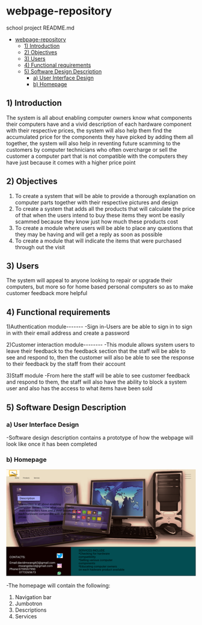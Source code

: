 # webpage-repository
school project
README.md


- [webpage-repository](#webpage-repository)
  - [1) Introduction](#1-introduction)
  - [2) Objectives](#2-objectives)
  - [3) Users](#3-users)
  - [4) Functional requirements](#4-functional-requirements)
  - [5) Software Design Description](#5-software-design-description)
    - [a) User Interface Design](#a-user-interface-design)
    - [b) Homepage](#b-homepage)


## 1) Introduction
The system is all about enabling computer owners know what components their computers have and a vivid description of each hardware component with their respective prices, the system will also help them find the accumulated price for the components they have picked by adding them all together, the system will also help in reventing future scamming to the customers by computer technicians who often overcharge or sell the customer a computer part that is not compatible with the computers they have just because it comes with a higher price point 

## 2) Objectives
1.	To create a system that will be able to provide a thorough explanation on computer parts together with their respective pictures and design
2.	To create a system that adds all the products that will calculate the price of that when the users intend to buy these items they wont be easily scammed because they know just how much these products cost
3.	To create a module where users will be able to place any questions that they may be having and will get a reply as soon as possible
4.	To create a module that will indicate the items that were purchased  through out the visit



## 3) Users
The system will appeal to anyone looking to repair or upgrade their computers, but more so for home based personal computers so as to make customer feedback more helpful 

## 4) Functional requirements
1)Authentication module-------
-Sign in-Users are be able to sign in to sign in with their email address and create a password

2)Customer interaction module--------
-This module allows system users to leave their feedback to the feedback section that the staff will be able to see and respond to, then the customer will also be able to see the response to their feedback by the staff from their account


3)Staff module
-From here the staff will be able to see customer feedback and respond to them, the staff will also have the ability to block a system user and also has the access to what items have been sold




## 5) Software Design Description

### a) User Interface Design
-Software design description contains a prototype of how the webpage will look like once it has been completed

### b) Homepage


![homepage](documentation/homepage.png)


-The homepage will contain the following:
1) Navigation bar
2) Jumbotron
3) Descriptions
4) Services
